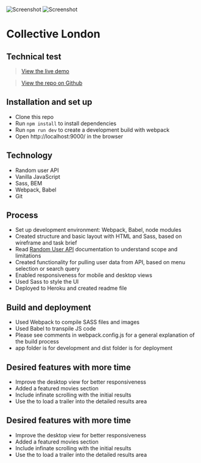 ![Screenshot](./src/images/react-cinema-screenshot-mobile.png) 
![Screenshot](./src/images/react-cinema-screenshot-ipad.png) 

# Collective London

## Technical test

> [View the live demo](https://moviewer.herokuapp.com/)

> [View the repo on Github](https://github.com/rolandjlevy/collective-london-task)

## Installation and set up
+ Clone this repo
+ Run `npm install` to install dependencies
+ Run `npm run dev` to create a development build with webpack
+ Open http://localhost:9000/ in the browser

## Technology
+ Random user API
+ Vanilla JavaScript
+ Sass, BEM
+ Webpack, Babel
+ Git

## Process
+ Set up development environment: Webpack, Babel, node modules
+ Created structure and basic layout with HTML and Sass, based on wireframe and task brief
+ Read [Random User API](https://randomuser.me) documentation to understand scope and limitations
+ Created functionality for pulling user data from API, based on menu selection or search query
+ Enabled responsiveness for mobile and desktop views
+ Used Sass to style the UI
+ Deployed to Heroku and created readme file

## Build and deployment
+ Used Webpack to compile SASS files and images
+ Used Babel to transpile JS code
+ Please see comments in webpack.config.js for a general explanation of the build process
+ app folder is for development and dist folder is for deployment

## Desired features with more time
+ Improve the desktop view for better responsiveness
+ Added a featured movies section
+ Include infinate scrolling with the initial results
+ Use the  to load a trailer into the detailed results area


## Desired features with more time
+ Improve the desktop view for better responsiveness
+ Added a featured movies section
+ Include infinate scrolling with the initial results
+ Use the  to load a trailer into the detailed results area
